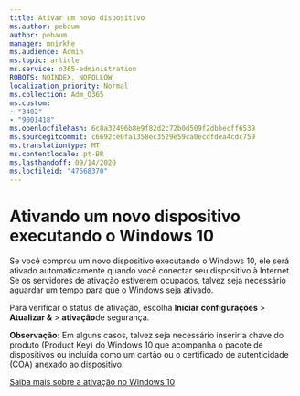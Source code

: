 ```yaml
---
title: Ativar um novo dispositivo
ms.author: pebaum
author: pebaum
manager: mnirkhe
ms.audience: Admin
ms.topic: article
ms.service: o365-administration
ROBOTS: NOINDEX, NOFOLLOW
localization_priority: Normal
ms.collection: Adm_O365
ms.custom:
- "3402"
- "9001418"
ms.openlocfilehash: 6c8a32496b8e9f82d2c72b0d509f2dbbecff6539
ms.sourcegitcommit: c6692ce0fa1358ec3529e59ca0ecdfdea4cdc759
ms.translationtype: MT
ms.contentlocale: pt-BR
ms.lasthandoff: 09/14/2020
ms.locfileid: "47668370"
---
```

# <a name="activating-a-new-device-running-windows-10"></a>Ativando um novo dispositivo executando o Windows 10

Se você comprou um novo dispositivo executando o Windows 10, ele será ativado automaticamente quando você conectar seu dispositivo à Internet. Se os servidores de ativação estiverem ocupados, talvez seja necessário aguardar um tempo para que o Windows seja ativado.

Para verificar o status de ativação, escolha **Iniciar** **configurações**  >  **Atualizar &**  >  **ativação**de segurança.

**Observação:** Em alguns casos, talvez seja necessário inserir a chave do produto (Product Key) do Windows 10 que acompanha o pacote de dispositivos ou incluída como um cartão ou o certificado de autenticidade (COA) anexado ao dispositivo.

[Saiba mais sobre a ativação no Windows 10](https://support.microsoft.com/help/12440)